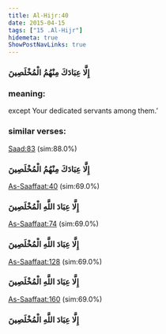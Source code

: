 ```yaml
---
title: Al-Hijr:40
date: 2015-04-15
tags: ["15 .Al-Hijr"]
hidemeta: true 
ShowPostNavLinks: true 
---
```

### إِلَّا عِبَادَكَ مِنْهُمُ الْمُخْلَصِينَ
### meaning: 
except Your dedicated servants among them.’
### similar verses: 

[Saad:83](/38/83) (sim:88.0%)

### إِلَّا عِبَادَكَ مِنْهُمُ الْمُخْلَصِينَ

[As-Saaffaat:40](/37/40) (sim:69.0%)

### إِلَّا عِبَادَ اللَّهِ الْمُخْلَصِينَ

[As-Saaffaat:74](/37/74) (sim:69.0%)

### إِلَّا عِبَادَ اللَّهِ الْمُخْلَصِينَ

[As-Saaffaat:128](/37/128) (sim:69.0%)

### إِلَّا عِبَادَ اللَّهِ الْمُخْلَصِينَ

[As-Saaffaat:160](/37/160) (sim:69.0%)

### إِلَّا عِبَادَ اللَّهِ الْمُخْلَصِينَ
